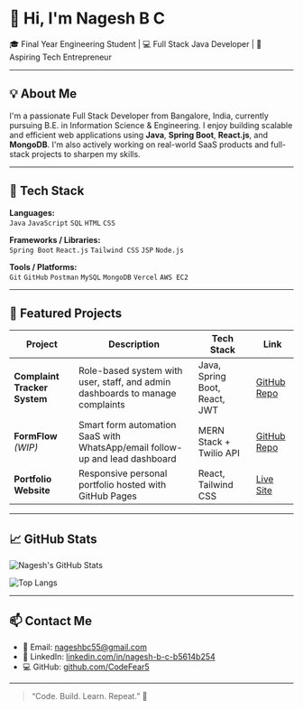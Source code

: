 # 👋 Hi, I'm Nagesh B C

🎓 Final Year Engineering Student | 💻 Full Stack Java Developer | 🚀 Aspiring Tech Entrepreneur

---

## 💡 About Me

I'm a passionate Full Stack Developer from Bangalore, India, currently pursuing B.E. in Information Science & Engineering. I enjoy building scalable and efficient web applications using **Java**, **Spring Boot**, **React.js**, and **MongoDB**. I'm also actively working on real-world SaaS products and full-stack projects to sharpen my skills.

---

## 🚀 Tech Stack

**Languages:**  
`Java` `JavaScript` `SQL` `HTML` `CSS`

**Frameworks / Libraries:**  
`Spring Boot` `React.js` `Tailwind CSS` `JSP` `Node.js`

**Tools / Platforms:**  
`Git` `GitHub` `Postman` `MySQL` `MongoDB` `Vercel` `AWS EC2`  

---

## 📌 Featured Projects

| Project | Description | Tech Stack | Link |
|--------|-------------|------------|------|
| **Complaint Tracker System** | Role-based system with user, staff, and admin dashboards to manage complaints | Java, Spring Boot, React, JWT | [GitHub Repo](https://github.com/CodeFear5) |
| **FormFlow** *(WIP)* | Smart form automation SaaS with WhatsApp/email follow-up and lead dashboard | MERN Stack + Twilio API | [GitHub Repo](https://github.com/CodeFear5) |
| **Portfolio Website** | Responsive personal portfolio hosted with GitHub Pages | React, Tailwind CSS | [Live Site](https://codefear5.github.io/portfolio) |

---

## 📈 GitHub Stats

![Nagesh's GitHub Stats](https://github-readme-stats.vercel.app/api?username=CodeFear5&show_icons=true&theme=tokyonight)

![Top Langs](https://github-readme-stats.vercel.app/api/top-langs/?username=CodeFear5&layout=compact&theme=tokyonight)

---

## 📫 Contact Me

- 📧 Email: nageshbc55@gmail.com  
- 🔗 LinkedIn: [linkedin.com/in/nagesh-b-c-b5614b254](https://linkedin.com/in/nagesh-b-c-b5614b254)  
- 💻 GitHub: [github.com/CodeFear5](https://github.com/CodeFear5)

---

> “Code. Build. Learn. Repeat.” 💪

